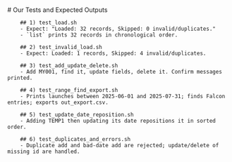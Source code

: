 \
        # Our Tests and Expected Outputs

        ## 1) test_load.sh
        - Expect: "Loaded: 32 records, Skipped: 0 invalid/duplicates."
        - `list` prints 32 records in chronological order.

        ## 2) test_invalid_load.sh
        - Expect: Loaded: 1 records, Skipped: 4 invalid/duplicates.

        ## 3) test_add_update_delete.sh
        - Add MY001, find it, update fields, delete it. Confirm messages printed.

        ## 4) test_range_find_export.sh
        - Prints launches between 2025-06-01 and 2025-07-31; finds Falcon entries; exports out_export.csv.

        ## 5) test_update_date_reposition.sh
        - Adding TEMP1 then updating its date repositions it in sorted order.

        ## 6) test_duplicates_and_errors.sh
        - Duplicate add and bad-date add are rejected; update/delete of missing id are handled.
